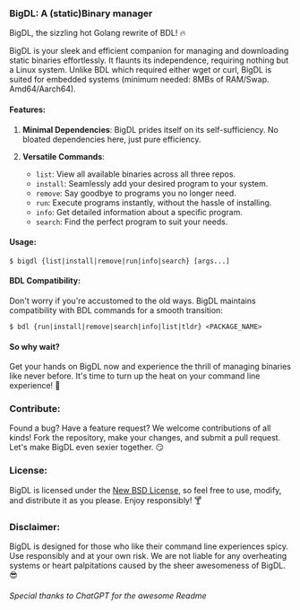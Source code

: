 ### BigDL: A (static)Binary manager

BigDL, the sizzling hot Golang rewrite of BDL! 🔥

BigDL is your sleek and efficient companion for managing and downloading static binaries effortlessly. It flaunts its independence, requiring nothing but a Linux system.
Unlike BDL which required either wget or curl, BigDL is suited for embedded systems (minimum needed: 8MBs of RAM/Swap. Amd64/Aarch64).

#### Features:

1. **Minimal Dependencies**: BigDL prides itself on its self-sufficiency. No bloated dependencies here, just pure efficiency.

2. **Versatile Commands**:
   - `list`: View all available binaries across all three repos.
   - `install`: Seamlessly add your desired program to your system.
   - `remove`: Say goodbye to programs you no longer need.
   - `run`: Execute programs instantly, without the hassle of installing.
   - `info`: Get detailed information about a specific program.
   - `search`: Find the perfect program to suit your needs.

#### Usage:

```
$ bigdl {list|install|remove|run|info|search} [args...]
```

#### BDL Compatibility:

Don't worry if you're accustomed to the old ways. BigDL maintains compatibility with BDL commands for a smooth transition:

```
$ bdl {run|install|remove|search|info|list|tldr} <PACKAGE_NAME>
```

#### So why wait?

Get your hands on BigDL now and experience the thrill of managing binaries like never before. It's time to turn up the heat on your command line experience! 🚀

### Contribute:

Found a bug? Have a feature request? We welcome contributions of all kinds! Fork the repository, make your changes, and submit a pull request. Let's make BigDL even sexier together. 😏

### License:

BigDL is licensed under the [New BSD License](LICENSE), so feel free to use, modify, and distribute it as you please. Enjoy responsibly! 🍸

### Disclaimer:

BigDL is designed for those who like their command line experiences spicy. Use responsibly and at your own risk. We are not liable for any overheating systems or heart palpitations caused by the sheer awesomeness of BigDL. 😎

###### Special thanks to ChatGPT for the awesome Readme
